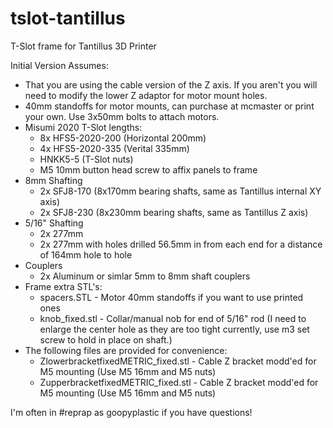 tslot-tantillus
===============

T-Slot frame for Tantillus 3D Printer

Initial Version Assumes:

- That you are using the cable version of the Z axis. If you aren't you will need to modify the lower Z adaptor for motor mount holes.
- 40mm standoffs for motor mounts, can purchase at mcmaster or print your own. Use 3x50mm bolts to attach motors.
- Misumi 2020 T-Slot lengths:
     - 8x HFS5-2020-200 (Horizontal 200mm)
     - 4x HFS5-2020-335 (Verital 335mm)
     - HNKK5-5 (T-Slot nuts)
     - M5 10mm button head screw to affix panels to frame
- 8mm Shafting
     - 2x SFJ8-170 (8x170mm bearing shafts, same as Tantillus internal XY axis)
     - 2x SFJ8-230 (8x230mm bearing shafts, same as Tantillus Z axis)
- 5/16" Shafting
     - 2x 277mm
     - 2x 277mm with holes drilled 56.5mm in from each end for a distance of 164mm hole to hole
- Couplers
     - 2x Aluminum or simlar 5mm to 8mm shaft couplers
- Frame extra STL's:
     - spacers.STL - Motor 40mm standoffs if you want to use printed ones
     - knob_fixed.stl - Collar/manual nob for end of 5/16" rod (I need to enlarge the center hole as they are too tight currently, use m3 set screw to hold in place on shaft.)
- The following files are provided for convenience:
     - ZlowerbracketfixedMETRIC_fixed.stl - Cable Z bracket modd'ed for M5 mounting (Use M5 16mm and M5 nuts)
     - ZupperbracketfixedMETRIC_fixed.stl - Cable Z bracket modd'ed for M5 mounting (Use M5 16mm and M5 nuts)

I'm often in #reprap as goopyplastic if you have questions!
